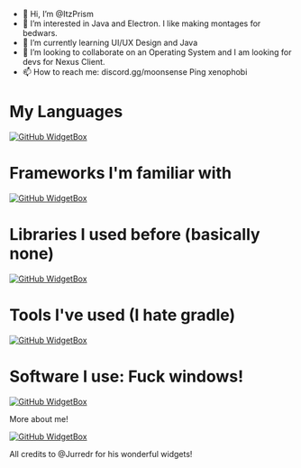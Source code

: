 - 👋 Hi, I’m @ItzPrism
- 👀 I’m interested in Java and Electron. I like making montages for bedwars.
- 🌱 I’m currently learning UI/UX Design and Java
- 💞️ I’m looking to collaborate on an Operating System and I am looking for devs for Nexus Client.
- 📫 How to reach me: discord.gg/moonsense Ping xenophobi

# My Languages

[![GitHub WidgetBox](https://github-widgetbox.vercel.app/api/skills?languages=java,html,css,csharp,kotlin,bash,json,yaml,haskell,powershell,visualbasic,arm,groovy)](https://github.com/Jurredr/github-widgetbox)

# Frameworks I'm familiar with

[![GitHub WidgetBox](https://github-widgetbox.vercel.app/api/skills?frameworks=react,next,electron,svelte,angular,dotnetcore,dotnet)](https://github.com/Jurredr/github-widgetbox)

# Libraries I used before (basically none)

[![GitHub WidgetBox](https://github-widgetbox.vercel.app/api/skills?libraries=jquery)](https://github.com/Jurredr/github-widgetbox)

# Tools I've used (I hate gradle)

[![GitHub WidgetBox](https://github-widgetbox.vercel.app/api/skills?tools=git,docker,npm,yarn,webpack,firebase,mongodb,vercel,nodejs,heroku,apache,nginx,gradle)](https://github.com/Jurredr/github-widgetbox)

# Software I use: Fuck windows!

[![GitHub WidgetBox](https://github-widgetbox.vercel.app/api/skills?software=linux,vscode)](https://github.com/Jurredr/github-widgetbox)

More about me!

[![GitHub WidgetBox](https://github-widgetbox.vercel.app/api/profile?username=ItzPrism&data=followers,repositories,stars,commits)](https://github.com/Jurredr/github-widgetbox)


All credits to @Jurredr for his wonderful widgets!
<!---
ItzPrism/ItzPrism is a ✨ special ✨ repository because its `README.md` (this file) appears on your GitHub profile.
You can click the Preview link to take a look at your changes.
--->
